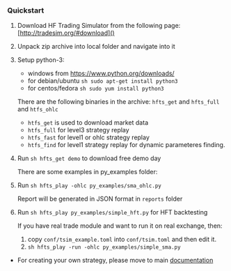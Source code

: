 ### Quickstart

1.
    Download HF Trading Simulator from the following page: [http://tradesim.org/#download]()
    
2.
    Unpack zip archive into local folder and navigate into it
    
3.
    Setup python-3:
      * windows from https://www.python.org/downloads/
      * for debian/ubuntu ``sh sudo apt-get install python3``
      * for centos/fedora ``sh sudo yum install python3``

    There are the following binaries in the archive: ``hfts_get`` and ``hfts_full`` and ``htfs_ohlc``
    * ``htfs_get`` is used to download market data
    * ``htfs_full`` for level3 strategy replay
    * ``htfs_fast`` for level1 or ohlc strategy replay
    * ``htfs_find`` for level1 strategy replay for dynamic parameteres finding.

4.
    Run ```sh hfts_get demo``` to download free demo day

    There are some examples in py_examples folder:

5.
    Run ```sh hfts_play -ohlc py_examples/sma_ohlc.py```

    Report will be generated in JSON format in ``reports`` folder
    
6.
    Run ```sh hfts_play py_examples/simple_hft.py``` for HFT backtesting

    If you have real trade module and want to run it on real exchange, then:
    1. copy ``conf/tsim_example.toml`` into ``conf/tsim.toml`` and then edit it.
    2. ```sh hfts_play -run -ohlc py_examples/simple_sma.py```

* For creating your own strategy, please move to main [documentation](doc.md)

